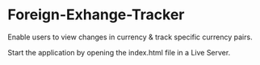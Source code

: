# Foreign-Exhange-Tracker
Enable users to view changes in currency &amp; track specific currency pairs.

Start the application by opening the index.html file in a Live Server.
